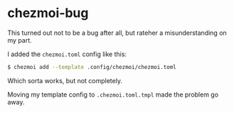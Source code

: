 # chezmoi-bug

This turned out not to be a bug after all, but rateher a misunderstanding on my part.

I added the `chezmoi.toml` config like this:

```sh
$ chezmoi add --template .config/chezmoi/chezmoi.toml
```

Which sorta works, but not completely.

Moving my template config to `.chezmoi.toml.tmpl` made the problem go away.
